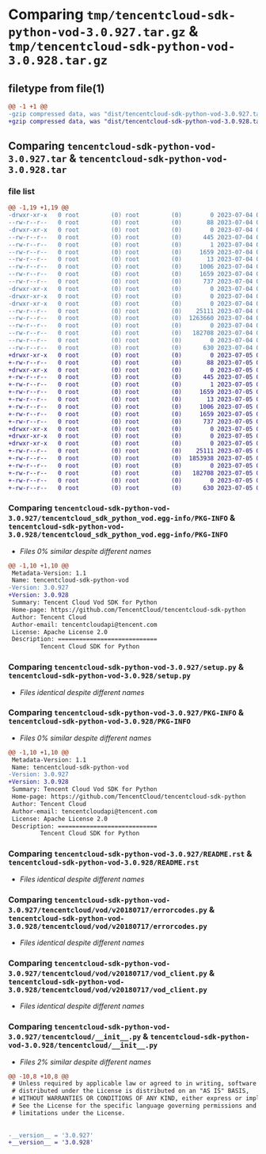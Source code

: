# Comparing `tmp/tencentcloud-sdk-python-vod-3.0.927.tar.gz` & `tmp/tencentcloud-sdk-python-vod-3.0.928.tar.gz`

## filetype from file(1)

```diff
@@ -1 +1 @@
-gzip compressed data, was "dist/tencentcloud-sdk-python-vod-3.0.927.tar", last modified: Tue Jul  4 00:33:43 2023, max compression
+gzip compressed data, was "dist/tencentcloud-sdk-python-vod-3.0.928.tar", last modified: Wed Jul  5 00:37:28 2023, max compression
```

## Comparing `tencentcloud-sdk-python-vod-3.0.927.tar` & `tencentcloud-sdk-python-vod-3.0.928.tar`

### file list

```diff
@@ -1,19 +1,19 @@
-drwxr-xr-x   0 root         (0) root         (0)        0 2023-07-04 00:33:43.000000 tencentcloud-sdk-python-vod-3.0.927/
--rw-r--r--   0 root         (0) root         (0)       88 2023-07-04 00:33:43.000000 tencentcloud-sdk-python-vod-3.0.927/setup.cfg
-drwxr-xr-x   0 root         (0) root         (0)        0 2023-07-04 00:33:43.000000 tencentcloud-sdk-python-vod-3.0.927/tencentcloud_sdk_python_vod.egg-info/
--rw-r--r--   0 root         (0) root         (0)      445 2023-07-04 00:33:43.000000 tencentcloud-sdk-python-vod-3.0.927/tencentcloud_sdk_python_vod.egg-info/SOURCES.txt
--rw-r--r--   0 root         (0) root         (0)        1 2023-07-04 00:33:43.000000 tencentcloud-sdk-python-vod-3.0.927/tencentcloud_sdk_python_vod.egg-info/dependency_links.txt
--rw-r--r--   0 root         (0) root         (0)     1659 2023-07-04 00:33:43.000000 tencentcloud-sdk-python-vod-3.0.927/tencentcloud_sdk_python_vod.egg-info/PKG-INFO
--rw-r--r--   0 root         (0) root         (0)       13 2023-07-04 00:33:43.000000 tencentcloud-sdk-python-vod-3.0.927/tencentcloud_sdk_python_vod.egg-info/top_level.txt
--rw-r--r--   0 root         (0) root         (0)     1006 2023-07-04 00:33:42.000000 tencentcloud-sdk-python-vod-3.0.927/setup.py
--rw-r--r--   0 root         (0) root         (0)     1659 2023-07-04 00:33:43.000000 tencentcloud-sdk-python-vod-3.0.927/PKG-INFO
--rw-r--r--   0 root         (0) root         (0)      737 2023-07-04 00:33:42.000000 tencentcloud-sdk-python-vod-3.0.927/README.rst
-drwxr-xr-x   0 root         (0) root         (0)        0 2023-07-04 00:33:43.000000 tencentcloud-sdk-python-vod-3.0.927/tencentcloud/
-drwxr-xr-x   0 root         (0) root         (0)        0 2023-07-04 00:33:43.000000 tencentcloud-sdk-python-vod-3.0.927/tencentcloud/vod/
-drwxr-xr-x   0 root         (0) root         (0)        0 2023-07-04 00:33:43.000000 tencentcloud-sdk-python-vod-3.0.927/tencentcloud/vod/v20180717/
--rw-r--r--   0 root         (0) root         (0)    25111 2023-07-04 00:33:42.000000 tencentcloud-sdk-python-vod-3.0.927/tencentcloud/vod/v20180717/errorcodes.py
--rw-r--r--   0 root         (0) root         (0)  1263660 2023-07-04 00:33:42.000000 tencentcloud-sdk-python-vod-3.0.927/tencentcloud/vod/v20180717/models.py
--rw-r--r--   0 root         (0) root         (0)        0 2023-07-04 00:33:42.000000 tencentcloud-sdk-python-vod-3.0.927/tencentcloud/vod/v20180717/__init__.py
--rw-r--r--   0 root         (0) root         (0)   182708 2023-07-04 00:33:42.000000 tencentcloud-sdk-python-vod-3.0.927/tencentcloud/vod/v20180717/vod_client.py
--rw-r--r--   0 root         (0) root         (0)        0 2023-07-04 00:33:42.000000 tencentcloud-sdk-python-vod-3.0.927/tencentcloud/vod/__init__.py
--rw-r--r--   0 root         (0) root         (0)      630 2023-07-04 00:33:42.000000 tencentcloud-sdk-python-vod-3.0.927/tencentcloud/__init__.py
+drwxr-xr-x   0 root         (0) root         (0)        0 2023-07-05 00:37:28.000000 tencentcloud-sdk-python-vod-3.0.928/
+-rw-r--r--   0 root         (0) root         (0)       88 2023-07-05 00:37:28.000000 tencentcloud-sdk-python-vod-3.0.928/setup.cfg
+drwxr-xr-x   0 root         (0) root         (0)        0 2023-07-05 00:37:28.000000 tencentcloud-sdk-python-vod-3.0.928/tencentcloud_sdk_python_vod.egg-info/
+-rw-r--r--   0 root         (0) root         (0)      445 2023-07-05 00:37:28.000000 tencentcloud-sdk-python-vod-3.0.928/tencentcloud_sdk_python_vod.egg-info/SOURCES.txt
+-rw-r--r--   0 root         (0) root         (0)        1 2023-07-05 00:37:28.000000 tencentcloud-sdk-python-vod-3.0.928/tencentcloud_sdk_python_vod.egg-info/dependency_links.txt
+-rw-r--r--   0 root         (0) root         (0)     1659 2023-07-05 00:37:28.000000 tencentcloud-sdk-python-vod-3.0.928/tencentcloud_sdk_python_vod.egg-info/PKG-INFO
+-rw-r--r--   0 root         (0) root         (0)       13 2023-07-05 00:37:28.000000 tencentcloud-sdk-python-vod-3.0.928/tencentcloud_sdk_python_vod.egg-info/top_level.txt
+-rw-r--r--   0 root         (0) root         (0)     1006 2023-07-05 00:37:28.000000 tencentcloud-sdk-python-vod-3.0.928/setup.py
+-rw-r--r--   0 root         (0) root         (0)     1659 2023-07-05 00:37:28.000000 tencentcloud-sdk-python-vod-3.0.928/PKG-INFO
+-rw-r--r--   0 root         (0) root         (0)      737 2023-07-05 00:37:28.000000 tencentcloud-sdk-python-vod-3.0.928/README.rst
+drwxr-xr-x   0 root         (0) root         (0)        0 2023-07-05 00:37:28.000000 tencentcloud-sdk-python-vod-3.0.928/tencentcloud/
+drwxr-xr-x   0 root         (0) root         (0)        0 2023-07-05 00:37:28.000000 tencentcloud-sdk-python-vod-3.0.928/tencentcloud/vod/
+drwxr-xr-x   0 root         (0) root         (0)        0 2023-07-05 00:37:28.000000 tencentcloud-sdk-python-vod-3.0.928/tencentcloud/vod/v20180717/
+-rw-r--r--   0 root         (0) root         (0)    25111 2023-07-05 00:37:28.000000 tencentcloud-sdk-python-vod-3.0.928/tencentcloud/vod/v20180717/errorcodes.py
+-rw-r--r--   0 root         (0) root         (0)  1853938 2023-07-05 00:37:28.000000 tencentcloud-sdk-python-vod-3.0.928/tencentcloud/vod/v20180717/models.py
+-rw-r--r--   0 root         (0) root         (0)        0 2023-07-05 00:37:28.000000 tencentcloud-sdk-python-vod-3.0.928/tencentcloud/vod/v20180717/__init__.py
+-rw-r--r--   0 root         (0) root         (0)   182708 2023-07-05 00:37:28.000000 tencentcloud-sdk-python-vod-3.0.928/tencentcloud/vod/v20180717/vod_client.py
+-rw-r--r--   0 root         (0) root         (0)        0 2023-07-05 00:37:28.000000 tencentcloud-sdk-python-vod-3.0.928/tencentcloud/vod/__init__.py
+-rw-r--r--   0 root         (0) root         (0)      630 2023-07-05 00:37:28.000000 tencentcloud-sdk-python-vod-3.0.928/tencentcloud/__init__.py
```

### Comparing `tencentcloud-sdk-python-vod-3.0.927/tencentcloud_sdk_python_vod.egg-info/PKG-INFO` & `tencentcloud-sdk-python-vod-3.0.928/tencentcloud_sdk_python_vod.egg-info/PKG-INFO`

 * *Files 0% similar despite different names*

```diff
@@ -1,10 +1,10 @@
 Metadata-Version: 1.1
 Name: tencentcloud-sdk-python-vod
-Version: 3.0.927
+Version: 3.0.928
 Summary: Tencent Cloud Vod SDK for Python
 Home-page: https://github.com/TencentCloud/tencentcloud-sdk-python
 Author: Tencent Cloud
 Author-email: tencentcloudapi@tencent.com
 License: Apache License 2.0
 Description: ============================
         Tencent Cloud SDK for Python
```

### Comparing `tencentcloud-sdk-python-vod-3.0.927/setup.py` & `tencentcloud-sdk-python-vod-3.0.928/setup.py`

 * *Files identical despite different names*

### Comparing `tencentcloud-sdk-python-vod-3.0.927/PKG-INFO` & `tencentcloud-sdk-python-vod-3.0.928/PKG-INFO`

 * *Files 0% similar despite different names*

```diff
@@ -1,10 +1,10 @@
 Metadata-Version: 1.1
 Name: tencentcloud-sdk-python-vod
-Version: 3.0.927
+Version: 3.0.928
 Summary: Tencent Cloud Vod SDK for Python
 Home-page: https://github.com/TencentCloud/tencentcloud-sdk-python
 Author: Tencent Cloud
 Author-email: tencentcloudapi@tencent.com
 License: Apache License 2.0
 Description: ============================
         Tencent Cloud SDK for Python
```

### Comparing `tencentcloud-sdk-python-vod-3.0.927/README.rst` & `tencentcloud-sdk-python-vod-3.0.928/README.rst`

 * *Files identical despite different names*

### Comparing `tencentcloud-sdk-python-vod-3.0.927/tencentcloud/vod/v20180717/errorcodes.py` & `tencentcloud-sdk-python-vod-3.0.928/tencentcloud/vod/v20180717/errorcodes.py`

 * *Files identical despite different names*

### Comparing `tencentcloud-sdk-python-vod-3.0.927/tencentcloud/vod/v20180717/vod_client.py` & `tencentcloud-sdk-python-vod-3.0.928/tencentcloud/vod/v20180717/vod_client.py`

 * *Files identical despite different names*

### Comparing `tencentcloud-sdk-python-vod-3.0.927/tencentcloud/__init__.py` & `tencentcloud-sdk-python-vod-3.0.928/tencentcloud/__init__.py`

 * *Files 2% similar despite different names*

```diff
@@ -10,8 +10,8 @@
 # Unless required by applicable law or agreed to in writing, software
 # distributed under the License is distributed on an "AS IS" BASIS,
 # WITHOUT WARRANTIES OR CONDITIONS OF ANY KIND, either express or implied.
 # See the License for the specific language governing permissions and
 # limitations under the License.
 
 
-__version__ = '3.0.927'
+__version__ = '3.0.928'
```


